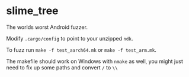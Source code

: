 # slime_tree

The worlds worst Android fuzzer.

Modify `.cargo/config` to point to your unzipped `ndk`.

To fuzz run `make -f test_aarch64.mk` or `make -f test_arm.mk`.

The makefile should work on Windows with `nmake` as well, you might just need to fix up some paths and convert `/` to `\\`


